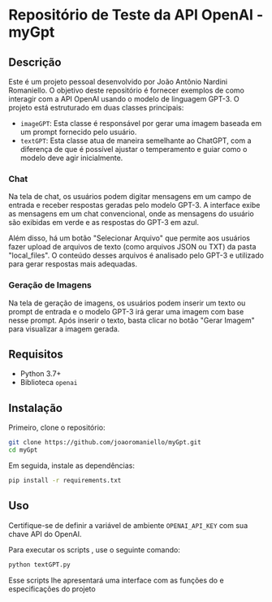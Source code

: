 # Repositório de Teste da API OpenAI - myGpt

## Descrição

Este é um projeto pessoal desenvolvido por João Antônio Nardini Romaniello. O objetivo deste repositório é fornecer exemplos de como interagir com a API OpenAI usando o modelo de linguagem GPT-3. O projeto está estruturado em duas classes principais:

- `imageGPT`: Esta classe é responsável por gerar uma imagem baseada em um prompt fornecido pelo usuário.
- `textGPT`: Esta classe atua de maneira semelhante ao ChatGPT, com a diferença de que é possível ajustar o temperamento e guiar como o modelo deve agir inicialmente.


### Chat
Na tela de chat, os usuários podem digitar mensagens em um campo de entrada e receber respostas geradas pelo modelo GPT-3. A interface exibe as mensagens em um chat convencional, onde as mensagens do usuário são exibidas em verde e as respostas do GPT-3 em azul.

Além disso, há um botão "Selecionar Arquivo" que permite aos usuários fazer upload de arquivos de texto (como arquivos JSON ou TXT) da pasta "local_files". O conteúdo desses arquivos é analisado pelo GPT-3 e utilizado para gerar respostas mais adequadas.

### Geração de Imagens
Na tela de geração de imagens, os usuários podem inserir um texto ou prompt de entrada e o modelo GPT-3 irá gerar uma imagem com base nesse prompt. Após inserir o texto, basta clicar no botão "Gerar Imagem" para visualizar a imagem gerada.

## Requisitos

- Python 3.7+
- Biblioteca `openai`

## Instalação

Primeiro, clone o repositório:

```bash
git clone https://github.com/joaoromaniello/myGpt.git
cd myGpt
```

Em seguida, instale as dependências:

```bash
pip install -r requirements.txt
```

## Uso

Certifique-se de definir a variável de ambiente `OPENAI_API_KEY` com sua chave API do OpenAI.

Para executar os scripts , use o seguinte comando:

```bash
python textGPT.py
```

Esse scripts lhe apresentará uma interface com as funções do e especificações do projeto


